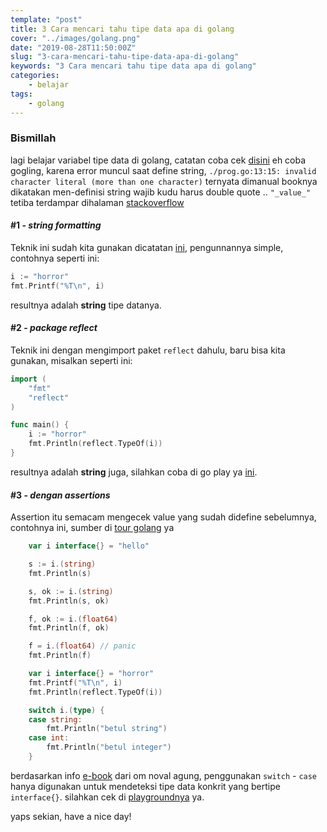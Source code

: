 ```yaml
---
template: "post"
title: 3 Cara mencari tahu tipe data apa di golang
cover: "../images/golang.png"
date: "2019-08-28T11:50:00Z"
slug: "3-cara-mencari-tahu-tipe-data-apa-di-golang"
keywords: "3 Cara mencari tahu tipe data apa di golang"
categories: 
    - belajar 
tags:
    - golang
---
```


### Bismillah 

lagi belajar variabel tipe data di golang, catatan coba cek [disini](/deklarasi-tipe-data-dinamik-di-golang) eh coba gogling, karena error muncul saat define string, ``./prog.go:13:15: invalid character literal (more than one character)`` ternyata dimanual booknya dikatakan men-definisi string wajib kudu harus double quote .. `"_value_"` tetiba terdampar dihalaman [stackoverflow](https://stackoverflow.com/a/27160765)

#### #1 - ***string formatting***
Teknik ini sudah kita gunakan dicatatan [ini](/deklarasi-tipe-data-dinamik-di-golang), pengunnannya simple, contohnya seperti ini:
```go
i := "horror"
fmt.Printf("%T\n", i)
```
resultnya adalah **string** tipe datanya.

#### #2 - ***package reflect***
Teknik ini dengan mengimport paket `reflect` dahulu, baru bisa kita gunakan, misalkan seperti ini:
```go
import (
	"fmt"
	"reflect"
)

func main() {
	i := "horror"
	fmt.Println(reflect.TypeOf(i))
}
```
resultnya adalah **string** juga, silahkan coba di go play ya [ini](https://play.golang.org/p/IkmNqTCgPrc).

#### #3 - ***dengan assertions***
Assertion itu semacam mengecek value yang sudah didefine sebelumnya, contohnya ini, sumber di [tour golang](https://tour.golang.org/methods/15) ya
```go
	var i interface{} = "hello"

	s := i.(string)
	fmt.Println(s)

	s, ok := i.(string)
	fmt.Println(s, ok)

	f, ok := i.(float64)
	fmt.Println(f, ok)

	f = i.(float64) // panic
	fmt.Println(f)
```

```go
	var i interface{} = "horror"
	fmt.Printf("%T\n", i)
	fmt.Println(reflect.TypeOf(i))

	switch i.(type) {
	case string:
		fmt.Println("betul string")
	case int:
		fmt.Println("betul integer")
	}
```
berdasarkan info [e-book](https://dasarpemrogramangolang.novalagung.com/) dari om noval agung, penggunakan `switch` - `case` hanya digunakan untuk mendeteksi tipe data konkrit yang bertipe `interface{}`. silahkan cek di [playgroundnya](https://play.golang.org/p/5NTJ5O4U3Ey) ya.

yaps sekian, have a nice day!
